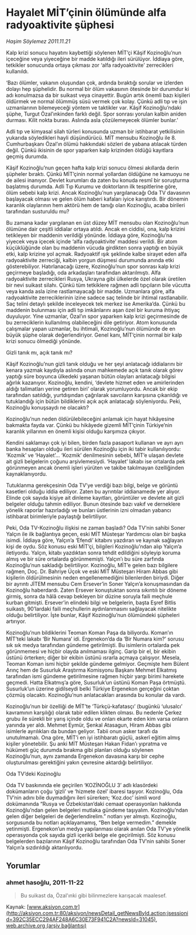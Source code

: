 # Hayalet MİT’çinin ölümünde alfa radyoaktivite şüphesi

*Haşim Söylemez 2011.11.21*

<font class="agenda2NewsSpot">
 Kalp krizi sonucu hayatını kaybettiği söylenen MİT’çi Kâşif Kozinoğlu’nun içeceğine veya yiyeceğine bir madde katıldığı ileri sürülüyor. İddiaya göre, tetkikler sonucunda ortaya çıkması zor ‘alfa radyoaktivite’ zerrecikleri kullanıldı.
</font>
<font class="newsDetail">
 <p>
 </p>
 <p class="MsoNormal">
  ‘Bazı ölümler, vakanın oluşundan çok, ardında bıraktığı sorular ve izlerden dolayı hep şüphelidir. Bu normal bir ölüm vakasının ötesinde bir durumdur ki adı konulmazsa da bir suikast veya cinayettir. Bugün artık önemli bazı kişileri öldürmek ve normal ölümmüş süsü vermek çok kolay. Çünkü adli tıp ve işin uzmanlarının bilemeyeceği yöntem ve taktikler var. Kâşif Kozinoğlu’ndaki şüphe, Turgut Özal’ınkinden farklı değil. Spor sonrası yorulan kalbin aniden durması. Kilit nokta burası. Aslında asla çözülemeyecek ölümler bunlar.’
 </p>
 <p>
 </p>
 <p class="MsoNormal">
  Adli tıp ve kimyasal silah türleri konusunda uzman bir istihbarat yetkilisinin yukarıda söyledikleri hayli düşündürücü.
  <span>
  </span>
  MİT mensubu Kozinoğlu ile 8. Cumhurbaşkanı Özal’ın ölümü hakkındaki sözleri de yabana atılacak türden değil. Çünkü ikisinin de spor yaparken kalp krizinden öldüğü kayıtlara geçmiş durumda.
 </p>
 <p>
 </p>
 <p class="MsoNormal">
  Kâşif Kozinoğlu’nun geçen hafta kalp krizi sonucu ölmesi akıllarda derin şüpheler bıraktı. Çünkü MİT’çinin normal yollardan öldüğüne ne kamuoyu ne de ailesi inanıyor. Devlet kurumları da zaten bu konuda resmî bir soruşturma başlatmış durumda. Adli Tıp Kurumu ve doktorların ilk tespitlerine göre, ölüm sebebi kalp krizi. Ancak Kozinoğlu’nun yargılanacağı Oda TV davasının başlayacak olması ve gelen ölüm haberi kafaları iyice karıştırdı. Bir dönemin karanlık olaylarının hem aktörü hem de tanığı olan Kozinoğlu, acaba birileri tarafından susturuldu mu?
 </p>
 <p>
 </p>
 <p class="MsoNormal">
  Bu zamana kadar yargılanan en üst düzey MİT mensubu olan Kozinoğlu’nun ölümüne dair çeşitli iddialar ortaya atıldı. Ancak en ciddisi, ona, kalp krizini tetikleyen bir maddenin verildiği yönünde. İddiaya göre, Kozinoğlu’na yiyecek veya içecek içinde ‘alfa radyoaktivite’ maddesi verildi. Bir atom küçüklüğünde olan bu maddenin vücuda girdikten sonra yaptığı en büyük etki, kalp krizine yol açmak. Radyoaktif ışık şeklinde kalbe sirayet eden alfa radyoaktivite zerreciği, kalbin yorgun düşmesi durumunda anında etki gösterebiliyor. Hatırlanacağı üzere, Kozinoğlu’nun spor sonrası kalp krizi geçirmeye başladığı, oda arkadaşları tarafından aktarılmıştı. Alfa radyoaktivite zerrecikleri Rusya, Ukrayna gibi ülkelerde özel olarak üretilen bir nevi suikast silahı. Çünkü tüm tetkiklere rağmen adli tıpçıların bile vücutta veya kanda asla izine rastlamayacağı bir madde. Uzmanlara göre, alfa radyoaktivite zerreciklerinin izine sadece saç telinde bir ihtimal rastlanabilir. Saç telini detaylı şekilde inceleyecek tek merkez ise Amerika’da. Çünkü bu maddenin bulunması için adli tıp imkânlarını aşan özel bir kuruma ihtiyaç duyuluyor. Yine uzmanlar, Özal’ın spor yaparken kalp krizi geçirmesinde de bu zerreciklerin kullanılmış olabileceğini dile getiriyor. Atom konusunda çalışmalar yapan uzmanlar, bu ihtimali, Kozinoğlu’nun ölümünde de en büyük şüphe olarak değerlendiriyor. Genel kanı, MİT’çinin normal bir kalp krizi sonucu ölmediği yönünde.
 </p>
 <p>
 </p>
 <p class="MsoNormal">
  Gizli tanık mı, açık tanık mı?
 </p>
 <p>
 </p>
 <p class="MsoNormal">
  Kâşif Kozinoğlu’nun gizli tanık olduğu ve her şeyi anlatacağı iddialarını bir kenara yazmak kaydıyla aslında onun mahkemede açık tanık olarak görev yaptığı süre boyunca ülkedeki yaşanan bütün olayları anlatacağı bilgisi ağırlık kazanıyor. Kozinoğlu, kendini, ‘devlete hizmet eden ve amirlerinden aldığı talimatları yerine getiren biri’ olarak yorumluyordu. Ancak bir ekip tarafından satıldığı, yurtdışından çağrılarak savcıların karşısına çıkarıldığı ve tutuklandığı için bütün bildiklerini açık açık anlatacağı söyleniyordu. Peki, Kozinoğlu konuşsaydı ne olacaktı?
 </p>
 <p>
 </p>
 <p class="MsoNormal">
  Kozinoğlu’nun neden öldürülebileceğini anlamak için hayat hikâyesine bakmakta fayda var. Çünkü bu hikâyede gizemli MİT’çinin Türkiye’nin karanlık yıllarının en önemli kişisi olduğu karşımıza çıkıyor.
 </p>
 <p>
 </p>
 <p class="MsoNormal">
  Kendini saklamayı çok iyi bilen, birden fazla pasaport kullanan ve ayrı ayrı banka hesapları olduğu ileri sürülen Kozinoğlu için iki tabir kullanılıyordu: ‘Kozmik’ ve ‘Hayalet’… ‘Kozmik’ denilmesinin sebebi, MİT’e ulaşan devlete ait gizli belgelerin çoğunu arşivlemesiydi. ‘Hayalet’ lakabı ise ortalarda pek görünmeyen ancak önemli işleri yürüten ve takibe takılmayan özelliğinden kaynaklanıyordu.
 </p>
 <p>
 </p>
 <p class="MsoNormal">
  Tutuklanma gerekçesinin Oda TV’ye verdiği bazı bilgi, belge ve görüntü kasetleri olduğu iddia ediliyor. Zaten bu ayrıntılar iddianamede yer alıyor. Elinde çok sayıda kişiye ait dinleme kayıtları, görüntüler ve devlete ait gizli belgeler olduğu tahmin ediliyor. Bunun ötesinde bazı vakıf ve derneklere yönelik raporlar hazırladığı ve bunları üstlerinin izni olmadan yabancı istihbarat birimleriyle paylaştığı belirtiliyor.
 </p>
 <p>
 </p>
 <p class="MsoNormal">
  Peki, Oda TV-Kozinoğlu ilişkisi ne zaman başladı? Oda TV’nin sahibi Soner Yalçın ile ilk bağlantıya geçen, eski MİT Müsteşar Yardımcısı olan bir başka isimdi. İddiaya göre, Yalçın’a ‘Efendi’ kitabını yazdıran ve kaynak sağlayan kişi de oydu. Söz konusu eski MİT’çi, bilgileri Kozinoğlu’ndan alıp Yalçın’a iletiyordu. Yalçın, kitabı yazdıktan sonra tehdit edildiğini söyleyip koruma almış ve bir süre ortalarda görünmemişti. Yalçın’ı bu süre zarfında Kozinoğlu’nun sakladığı belirtiliyor. Kozinoğlu, MİT’e gelen bazı bilgilere rağmen, Doç. Dr. Bahriye Üçok ve eski MİT Müsteşarı Hiram Abbas gibi kişilerin öldürülmesinin neden engellenemediğini bilenlerden
  <span>
  </span>
  biriydi. Diğer bir ayrıntı JİTEM mensubu Cem Ersever’in Soner Yalçın’a konuşmasından da Kozinoğlu haberdardı. Zaten Ersever konuştuktan sonra sıkıntılı bir döneme girmiş, sonra da hâlâ cevap bekleyen bir düzine soruyla faili meçhule kurban gitmişti. Ersever’in elindeki bilgi ve belgelerin, başta Eşref Bitlis suikastı, 90’lardaki faili meçhullerin aydınlanmasını sağlayacak nitelikte olduğu belirtiliyor. İşte bunlar, Kâşif Kozinoğlu’nun ölümündeki şüpheleri artırıyor.
 </p>
 <p>
 </p>
 <p class="MsoNormal">
  Kozinoğlu’nun bildiklerini Teoman Koman Paşa da biliyordu. Koman’ın MİT’teki lakabı ‘Bir Numara’ idi. Ergenekon’da da ‘Bir Numara kim?’ sorusu sık sık medya tarafından gündeme getirilmişti. Bu isimlerin ortalarda pek görünmemesi ve hiçbir olayda anılmaması ilginç. Garip bir el, bir ekibin üstünü örterken; diğer bir ekibin üstünü ısrarla açmaya çalışıyor. Mesela, Teoman Koman ismi hiçbir şekilde gündeme gelmiyor. Geçmişte hem Bülent Arınç hem de Susurluk Araştırma Komisyonu Başkanı Mehmet Elkatmış tarafından ismi gündeme getirilmesine rağmen hiçbir yargı birimi harekete geçmedi. Hatta Elkatmış’a göre, Susurluk’un üstünü Koman Paşa örtmüştü. Susurluk’un üzerine gidilseydi belki Türkiye Ergenekon gerçeğini çoktan çözmüş olacaktı. Kozinoğlu’nun anlatacakları arasında bu konular da vardı.
 </p>
 <p>
 </p>
 <p class="MsoNormal">
  Kozinoğlu’nun bir özelliği de MİT’te ‘Türkçü-kafatasçı’ (bugünkü ‘ulusalcı’ kavramının karşılığı) olarak tabir edilen klikten olması. Bu nedenle Çerkez grubu ile sürekli bir yarış içinde oldu ve onları ekarte eden kim varsa onların yanında yer aldı. Mehmet Eymür, Şenkal Atasagun, Hiram Abbas gibi isimlerle ayrılıkları da bundan geliyor. Tabii onun asker tarafı da unutulmamalı. Ona göre, MİT’i en iyi istihbaratı güçlü, askerî eğitim almış kişiler yönetebilir. Şu anki MİT Müsteşarı Hakan Fidan’ı yıpratma ve hükümeti güç durumda bırakma gibi planları olduğu söylenen Kozinoğlu’nun, aynı zamanda Ergenekon davasına karşı bir cephe oluşturulması gerektiğini yakın çevresine aktardığı belirtiliyor.
 </p>
 <p>
 </p>
 <p class="MsoNormal">
  Oda TV’deki Kozinoğlu
 </p>
 <p>
 </p>
 <p class="MsoNormal">
  Oda TV baskınında ele geçirilen ‘KOZİNOĞLU 3’ adlı klasördeki dokümanların çoğu ‘gizli’ ve ‘hizmete özel’ ibaresi taşıyor. Kozinoğlu, Oda TV’nin adını bile duymadığını ileri sürerken; ‘Koz.doc’ isimli word dokümanında “Rusya ve Özbekistan’daki cemaat operasyonları hakkında Kozinoğlu’ndan gelen belgeleri mutlaka gündeme taşıyalım. Kozinoğlu’ndan gelen diğer belgeleri de değerlendirelim.” notları yer almıştı. Kozinoğlu, sorgusunda bu notları açıklayamamış, “Ben belge vermedim.” demekle yetinmişti. Ergenekon’un medya yapılanması olarak anılan Oda TV’ye yönelik operasyonda çok sayıda gizli içerikli belge ele geçirilmişti. Söz konusu belgelerden bazılarının Kâşif Kozinoğlu tarafından Oda TV’nin sahibi Soner Yalçın’a sızdırıldığı aktarılıyordu.
 </p>
 <p>
 </p>
</font>

## Yorumlar

### ahmet hasoğlu, 2011-11-22
> Bu suikast da, Özal'ınki gibi bilinmezlere karışacak maalesef.

Kaynak: [www.aksiyon.com.tr](http://aksiyon.com.tr:80/aksiyon/newsDetail_getNewsById.action;jsessionid=392C35ECC294AF248A6C30E73F941C2A?newsId=31045), [web.archive.org (arşiv bağlantısı)](http://web.archive.org/web/20111125210913/http://aksiyon.com.tr:80/aksiyon/newsDetail_getNewsById.action;jsessionid=392C35ECC294AF248A6C30E73F941C2A?newsId=31045)
